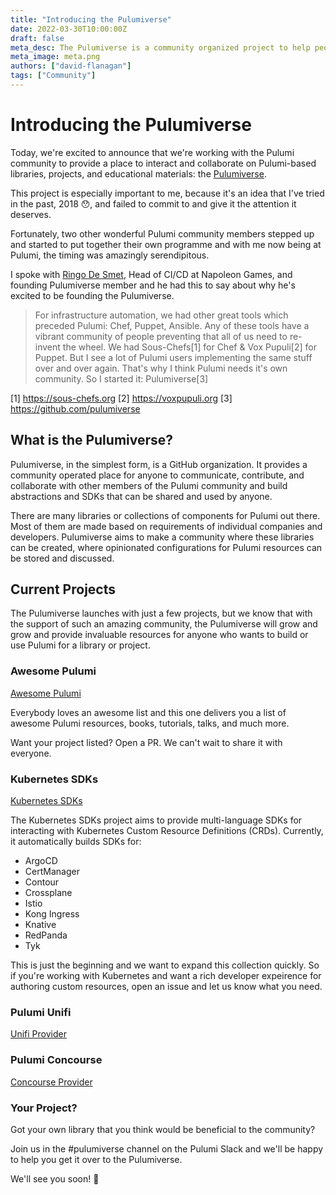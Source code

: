 ```yaml
---
title: "Introducing the Pulumiverse"
date: 2022-03-30T10:00:00Z
draft: false
meta_desc: The Pulumiverse is a community organized project to help people contribute and use Pulumi more effectively
meta_image: meta.png
authors: ["david-flanagan"]
tags: ["Community"]
---
```


# Introducing the Pulumiverse

Today, we're excited to announce that we're working with the Pulumi community to provide a place to interact and collaborate on Pulumi-based libraries, projects, and educational materials: the [Pulumiverse](https://github.com/pulumiverse).

This project is especially important to me, because it's an idea that I've tried in the past, 2018 😯, and failed to commit to and give it the attention it deserves.

Fortunately, two other wonderful Pulumi community members stepped up and started to put together their own programme and with me now being at Pulumi, the timing was amazingly serendipitous.

I spoke with [Ringo De Smet](https://twitter.com/ringods), Head of CI/CD at Napoleon Games, and founding Pulumiverse member and he had this to say about why he's excited to be founding the Pulumiverse.

> For infrastructure automation, we had other great tools which preceded Pulumi: Chef, Puppet, Ansible. Any of these tools have a vibrant community of people preventing that all of us need to re-invent the wheel. We had Sous-Chefs[1] for Chef & Vox Pupuli[2] for Puppet. But I see a lot of Pulumi users implementing the same stuff over and over again. That's why I think Pulumi needs it's own community. So I started it: Pulumiverse[3]

[1] https://sous-chefs.org
[2] https://voxpupuli.org
[3] https://github.com/pulumiverse

## What is the Pulumiverse?

Pulumiverse, in the simplest form, is a GitHub organization. It provides a community operated place for anyone to communicate, contribute, and collaborate with other members of the Pulumi community and build abstractions and SDKs that can be shared and used by anyone.

There are many libraries or collections of components for Pulumi out there. Most of them are made based on requirements of individual companies and developers. Pulumiverse aims to make a community where these libraries can be created, where opinionated configurations for Pulumi resources can be stored and discussed.

## Current Projects

The Pulumiverse launches with just a few projects, but we know that with the support of such an amazing community, the Pulumiverse will grow and grow and provide invaluable resources for anyone who wants to build or use Pulumi for a library or project.

### Awesome Pulumi

[Awesome Pulumi](https://github.com/pulumiverse/awesome-pulumi)

Everybody loves an awesome list and this one delivers you a list of awesome Pulumi resources, books, tutorials, talks, and much more.

Want your project listed? Open a PR. We can't wait to share it with everyone.

### Kubernetes SDKs

[Kubernetes SDKs](https://github.com/pulumiverse/kubernetes-sdks)

The Kubernetes SDKs project aims to provide multi-language SDKs for interacting with Kubernetes Custom Resource Definitions (CRDs). Currently, it automatically builds SDKs for:

- ArgoCD
- CertManager
- Contour
- Crossplane
- Istio
- Kong Ingress
- Knative
- RedPanda
- Tyk

This is just the beginning and we want to expand this collection quickly. So if you're working with Kubernetes and want a rich developer expeirence for authoring custom resources, open an issue and let us know what you need.

### Pulumi Unifi

[Unifi Provider](https://github.com/pulumiverse/pulumi-unifi)

### Pulumi Concourse

[Concourse Provider](https://github.com/pulumiverse/pulumi-concourse)

### Your Project?

Got your own library that you think would be beneficial to the community?

Join us in the #pulumiverse channel on the Pulumi Slack and we'll be happy to help you get it over to the Pulumiverse.

We'll see you soon! 👋
